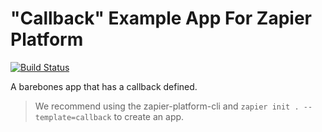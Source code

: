 # "Callback" Example App For Zapier Platform

[![Build Status](https://travis-ci.org/zapier/zapier-platform-example-app-callback.svg?branch=master)](https://travis-ci.org/zapier/zapier-platform-example-app-callback)

A barebones app that has a callback defined.

> We recommend using the zapier-platform-cli and `zapier init . --template=callback` to create an app.

